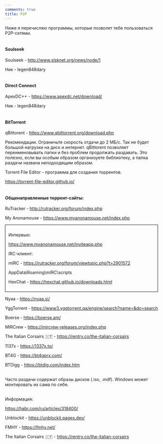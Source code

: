 ```yaml
---
comments: true
title: P2P
---
```


Ниже я перечисляю программы, которые позволят тебе пользоваться P2P-сетями.
<br><br>

#### Soulseek

Soulseek - <http://www.slsknet.org/news/node/1>

Ник - legen848dary
<br><br>

#### Direct Connect

ApexDC++ - <https://www.apexdc.net/download/>

Ник - legen848dary
<br><br>

#### BitTorrent

qBittorent - <https://www.qbittorrent.org/download.php>

Рекомендации. Ограничьте скорость отдачи до 2 МБ/c. Так не будет большой нагрузки на диск и интернет. qBittorent позволяет переименовывать папки и без проблем продолжать раздавать. Это полезно, если вы особым образом организуете библиотеку, а папка раздачи названа неподходящим образом.

Torrent File Editor - программа для создания торрентов.

<https://torrent-file-editor.github.io/>
<br><br>

#### Общенаправленные торрент-сайты:

RuTracker - <http://rutracker.org/forum/index.php>

My Anonamouse - <https://www.myanonamouse.net/index.php>

<div style="border: 1px solid black; padding: 10px;">
<p>Интервью:</p>

<p><a href="https://www.myanonamouse.net/inviteapp.php">https://www.myanonamouse.net/inviteapp.php</a></p>

<p>IRC-клиент:</p>

<p>mIRC - <a href="https://rutracker.org/forum/viewtopic.php?t=2901572">https://rutracker.org/forum/viewtopic.php?t=2901572</a></p>

<p>AppData\Roaming\mIRC\scripts</p>

<p>HexChat - <a href="https://hexchat.github.io/downloads.html">https://hexchat.github.io/downloads.html</a></p>
</div>

Nyaa - <https://nyaa.si/>

YggTorrent - <https://www3.yggtorrent.qa/engine/search?name=&do=search>

Boerse - <https://boerse.am/>

MIRCrew - <https://mircrew-releases.org/index.php>

The Italian Corsairs 🇮🇹 - <https://rentry.co/the-italian-corsairs>

1137x - <https://1337x.to/>

BT4G - <https://bt4gprx.com/>

BTDigg - <https://btdig.com/index.htm>
<br><br>

Часто раздачи содержат образы дисков (.iso, .mdf). Windows может монтировать их сама по себе.
<br><br>

Информация:

<https://habr.com/ru/articles/318400/>

Unblockit - <https://unblockit.pages.dev/>

FMHY - <https://fmhy.net/>

The Italian Corsairs 🇮🇹 - <https://rentry.co/the-italian-corsairs>